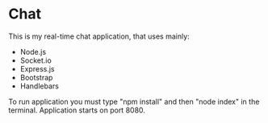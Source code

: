 # Chat 

This is my real-time chat application, that uses mainly: 
- Node.js
- Socket.io
- Express.js 
- Bootstrap 
- Handlebars

To run application you must type "npm install" and then "node index" in the terminal.
Application starts on port 8080.

